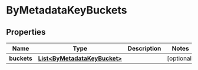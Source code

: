 

# ByMetadataKeyBuckets

## Properties

Name | Type | Description | Notes
------------ | ------------- | ------------- | -------------
**buckets** | [**List&lt;ByMetadataKeyBucket&gt;**](ByMetadataKeyBucket.md) |  |  [optional]




